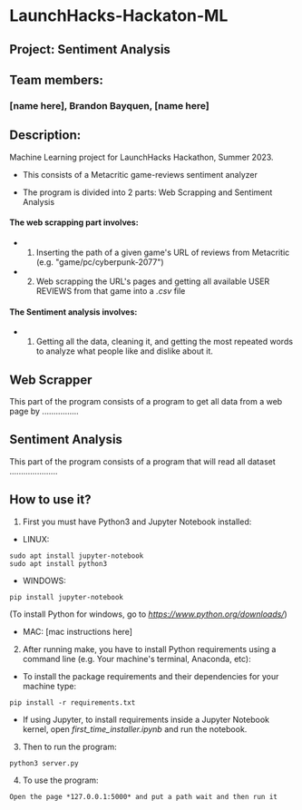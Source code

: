 # LaunchHacks-Hackaton-ML
## Project: Sentiment Analysis

## Team members: 
### [name here], Brandon Bayquen, [name here]

## Description:
Machine Learning project for LaunchHacks Hackathon, Summer 2023.

- This consists of a Metacritic game-reviews sentiment analyzer

- The program is divided into 2 parts: Web Scrapping and Sentiment Analysis
#### The web scrapping part involves:
- 1) Inserting the path of a given game's URL of reviews from Metacritic (e.g. "game/pc/cyberpunk-2077")
- 2) Web scrapping the URL's pages and getting all available USER REVIEWS from that game into a *.csv* file
#### The Sentiment analysis involves:
- 1) Getting all the data, cleaning it, and getting the most repeated words to analyze what people like and dislike about it.

## Web Scrapper

This part of the program consists of a program to get all data from a web page by ................


## Sentiment Analysis

This part of the program consists of a program that will read all dataset .....................


## How to use it?
1. First you must have Python3 and Jupyter Notebook installed:

- LINUX:
```
sudo apt install jupyter-notebook
sudo apt install python3
```
- WINDOWS:
```
pip install jupyter-notebook
```
(To install Python for windows, go to *https://www.python.org/downloads/*)

- MAC:
[mac instructions here]
  
2. After running make, you have to install Python requirements using a command line (e.g. Your machine's terminal, Anaconda, etc):
* To install the package requirements and their dependencies for your machine type:
```
pip install -r requirements.txt
```
* If using Jupyter, to install requirements inside a Jupyter Notebook kernel, open *first_time_installer.ipynb* and run the notebook.

3.  Then to run the program:
```
python3 server.py
```
4.  To use the program:
```
Open the page *127.0.0.1:5000* and put a path wait and then run it

